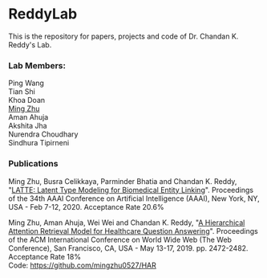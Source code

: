 # ReddyLab

This is the repository for papers, projects and code of Dr. Chandan K. Reddy's Lab.

### Lab Members:
Ping Wang  
Tian Shi  
Khoa Doan  
[Ming Zhu](http://people.cs.vt.edu/mingzhu/)  
Aman Ahuja  
Akshita Jha  
Nurendra Choudhary  
Sindhura Tipirneni  

### Publications

Ming Zhu, Busra Celikkaya, Parminder Bhatia and Chandan K. Reddy, "[LATTE: Latent Type Modeling for Biomedical Entity Linking](http://people.cs.vt.edu/mingzhu/papers/conf/aaai2020.pdf)". Proceedings of the 34th AAAI Conference on Artificial Intelligence (AAAI), New York, NY, USA - Feb 7-12, 2020. Acceptance Rate 20.6%  

Ming Zhu, Aman Ahuja, Wei Wei and Chandan K. Reddy, "[A Hierarchical Attention Retrieval Model for Healthcare Question Answering](http://people.cs.vt.edu/mingzhu/papers/conf/www2019.pdf)". Proceedings of the ACM International Conference on World Wide Web (The Web Conference), San Francisco, CA, USA - May 13-17, 2019. pp. 2472-2482. Acceptance Rate 18%  
Code: https://github.com/mingzhu0527/HAR  


